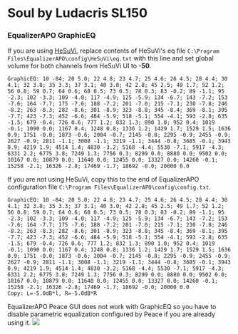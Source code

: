 # Soul by Ludacris SL150
### EqualizerAPO GraphicEQ
If you are using [HeSuVi](https://sourceforge.net/projects/hesuvi/), replace contents of HeSuVi's eq file `C:\Program Files\EqualizerAPO\config\HeSuVi\eq.txt` with this line and set global volume for both channels from HeSuVi UI to **-50**.
```
GraphicEQ: 10 -84; 20 5.0; 22 4.8; 23 4.7; 25 4.6; 26 4.5; 28 4.4; 30 4.1; 32 3.8; 35 3.3; 37 3.1; 40 3.0; 42 2.8; 45 2.5; 49 1.7; 52 1.2; 56 0.8; 59 0.7; 64 0.6; 68 0.5; 73 0.5; 78 0.3; 83 -0.2; 89 -1.1; 95 -2.3; 102 -3.3; 109 -4.0; 117 -4.9; 125 -5.9; 134 -6.7; 143 -7.2; 153 -7.6; 164 -7.7; 175 -7.6; 188 -7.2; 201 -7.0; 215 -7.1; 230 -7.8; 246 -8.2; 263 -8.3; 282 -8.6; 301 -8.9; 323 -8.8; 345 -8.4; 369 -8.1; 395 -7.7; 423 -7.3; 452 -6.6; 484 -5.9; 518 -5.1; 554 -4.1; 593 -2.8; 635 -1.5; 679 -0.4; 726 0.6; 777 1.2; 832 1.3; 890 1.0; 952 0.4; 1019 -0.1; 1090 0.0; 1167 0.4; 1248 0.8; 1336 1.2; 1429 1.7; 1529 1.5; 1636 0.9; 1751 -0.0; 1873 -0.6; 2004 -0.7; 2145 -0.8; 2295 -0.9; 2455 -0.9; 2627 -0.9; 2811 -1.1; 3008 -1.1; 3219 -1.1; 3444 -0.8; 3685 -0.1; 3943 0.9; 4219 1.9; 4514 1.4; 4830 -3.2; 5168 -4.4; 5530 -7.1; 5917 -4.3; 6331 2.2; 6775 3.8; 7249 1.3; 7756 0.3; 8299 0.0; 8880 0.0; 9502 0.0; 10167 0.0; 10879 0.0; 11640 0.0; 12455 0.0; 13327 0.0; 14260 -0.1; 15258 -2.1; 16326 -2.8; 17469 -1.7; 18692 -0.0; 20000 0.0
```
If you are not using HeSuVi, copy this to the end of EqualizerAPO configuration file `C:\Program Files\EqualizerAPO\config\config.txt`.
```
GraphicEQ: 10 -84; 20 5.0; 22 4.8; 23 4.7; 25 4.6; 26 4.5; 28 4.4; 30 4.1; 32 3.8; 35 3.3; 37 3.1; 40 3.0; 42 2.8; 45 2.5; 49 1.7; 52 1.2; 56 0.8; 59 0.7; 64 0.6; 68 0.5; 73 0.5; 78 0.3; 83 -0.2; 89 -1.1; 95 -2.3; 102 -3.3; 109 -4.0; 117 -4.9; 125 -5.9; 134 -6.7; 143 -7.2; 153 -7.6; 164 -7.7; 175 -7.6; 188 -7.2; 201 -7.0; 215 -7.1; 230 -7.8; 246 -8.2; 263 -8.3; 282 -8.6; 301 -8.9; 323 -8.8; 345 -8.4; 369 -8.1; 395 -7.7; 423 -7.3; 452 -6.6; 484 -5.9; 518 -5.1; 554 -4.1; 593 -2.8; 635 -1.5; 679 -0.4; 726 0.6; 777 1.2; 832 1.3; 890 1.0; 952 0.4; 1019 -0.1; 1090 0.0; 1167 0.4; 1248 0.8; 1336 1.2; 1429 1.7; 1529 1.5; 1636 0.9; 1751 -0.0; 1873 -0.6; 2004 -0.7; 2145 -0.8; 2295 -0.9; 2455 -0.9; 2627 -0.9; 2811 -1.1; 3008 -1.1; 3219 -1.1; 3444 -0.8; 3685 -0.1; 3943 0.9; 4219 1.9; 4514 1.4; 4830 -3.2; 5168 -4.4; 5530 -7.1; 5917 -4.3; 6331 2.2; 6775 3.8; 7249 1.3; 7756 0.3; 8299 0.0; 8880 0.0; 9502 0.0; 10167 0.0; 10879 0.0; 11640 0.0; 12455 0.0; 13327 0.0; 14260 -0.1; 15258 -2.1; 16326 -2.8; 17469 -1.7; 18692 -0.0; 20000 0.0
Copy: L=-5.0dB*l, R=-5.0dB*R
```
EqualizerAPO Peace GUI does not work with GraphicEQ so you have to disable parametric equalization configured by Peace if you are already using it.
![](https://raw.githubusercontent.com/jaakkopasanen/AutoEq/master/results/Sonoma%20Model%20One/innerfidelity/onear/Soul%20by%20Ludacris%20SL150/Soul%20by%20Ludacris%20SL150.png)
